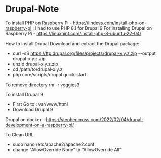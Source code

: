 # Drupal-Note

To install PHP on Raspberry Pi - https://lindevs.com/install-php-on-raspberry-pi ; I had to use PHP 8.1 for Drupal 9
For installing Drupal on Raspberry Pi - https://linuxhint.com/install-php-8-ubuntu-22-04/


How to install Drupal
Download and extract the Drupal package:
- curl -sS https://ftp.drupal.org/files/projects/drupal-x.y.z.zip --output drupal-x.y.z.zip
- unzip drupal-x.y.z.zip
- cd /path/to/drupal-x.y.z
- php core/scripts/drupal quick-start


To remove directory
 rm -r veggies3

To install Drupal 9
- First Go to : var/www/html
- Download Drupal 9 


Drupal on docker - https://stephencross.com/2022/02/04/drupal-development-on-a-raspberry-pi/


To Clean URL

- sudo nano /etc/apache2/apache2.conf
- change "AllowOverride None” to “AllowOverride All” 
